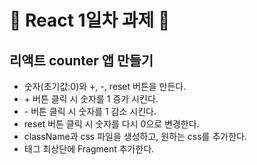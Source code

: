 <h1>🐳 React 1일차 과제 🐳</h1>
<h2>리액트 counter 앱 만들기</h2>
<ul>
  <li>숫자(초기값:0)와 +, -, reset 버튼을 만든다.</li>
  <li>+ 버튼 클릭 시 숫자를 1 증가 시킨다.</li>
  <li>- 버튼 클릭 시 숫자를 1 감소 시킨다.</li>
  <li>reset 버튼 클릭 시 숫자를 다시 0으로 변경한다.</li>
  <li>className과 css 파일을 생성하고, 원하는 css를 추가한다.</li>
  <li>태그 최상단에 Fragment 추가한다.</li>
</ul>

